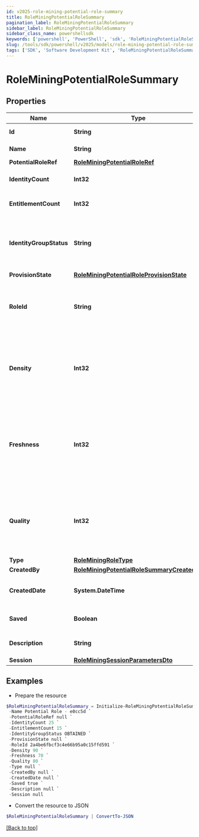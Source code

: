 ```yaml
---
id: v2025-role-mining-potential-role-summary
title: RoleMiningPotentialRoleSummary
pagination_label: RoleMiningPotentialRoleSummary
sidebar_label: RoleMiningPotentialRoleSummary
sidebar_class_name: powershellsdk
keywords: ['powershell', 'PowerShell', 'sdk', 'RoleMiningPotentialRoleSummary', 'V2025RoleMiningPotentialRoleSummary'] 
slug: /tools/sdk/powershell/v2025/models/role-mining-potential-role-summary
tags: ['SDK', 'Software Development Kit', 'RoleMiningPotentialRoleSummary', 'V2025RoleMiningPotentialRoleSummary']
---
```



# RoleMiningPotentialRoleSummary

## Properties

Name | Type | Description | Notes
------------ | ------------- | ------------- | -------------
**Id** | **String** | Id of the potential role | [optional] 
**Name** | **String** | Name of the potential role | [optional] 
**PotentialRoleRef** | [**RoleMiningPotentialRoleRef**](role-mining-potential-role-ref) |  | [optional] 
**IdentityCount** | **Int32** | The number of identities in a potential role. | [optional] 
**EntitlementCount** | **Int32** | The number of entitlements in a potential role. | [optional] 
**IdentityGroupStatus** | **String** | The status for this identity group which can be ""REQUESTED"" or ""OBTAINED"" | [optional] 
**ProvisionState** | [**RoleMiningPotentialRoleProvisionState**](role-mining-potential-role-provision-state) |  | [optional] 
**RoleId** | **String** | ID of the provisioned role in IIQ or IDN.  Null if this potential role has not been provisioned. | [optional] 
**Density** | **Int32** | The density metric (0-100) of this potential role. Higher density values indicate higher similarity amongst the identities. | [optional] 
**Freshness** | **Int32** | The freshness metric (0-100) of this potential role. Higher freshness values indicate this potential role is more distinctive compared to existing roles. | [optional] 
**Quality** | **Int32** | The quality metric (0-100) of this potential role. Higher quality values indicate this potential role has high density and freshness. | [optional] 
**Type** | [**RoleMiningRoleType**](role-mining-role-type) |  | [optional] 
**CreatedBy** | [**RoleMiningPotentialRoleSummaryCreatedBy**](role-mining-potential-role-summary-created-by) |  | [optional] 
**CreatedDate** | **System.DateTime** | The date-time when this potential role was created. | [optional] 
**Saved** | **Boolean** | The potential role's saved status | [optional] [default to $false]
**Description** | **String** | Description of the potential role | [optional] 
**Session** | [**RoleMiningSessionParametersDto**](role-mining-session-parameters-dto) |  | [optional] 

## Examples

- Prepare the resource
```powershell
$RoleMiningPotentialRoleSummary = Initialize-RoleMiningPotentialRoleSummary  -Id e0cc5d7d-bf7f-4f81-b2af-8885b09d9923 `
 -Name Potential Role - e0cc5d `
 -PotentialRoleRef null `
 -IdentityCount 25 `
 -EntitlementCount 15 `
 -IdentityGroupStatus OBTAINED `
 -ProvisionState null `
 -RoleId 2a4be6fbcf3c4e66b95a0c15ffd591 `
 -Density 90 `
 -Freshness 70 `
 -Quality 80 `
 -Type null `
 -CreatedBy null `
 -CreatedDate null `
 -Saved true `
 -Description null `
 -Session null
```

- Convert the resource to JSON
```powershell
$RoleMiningPotentialRoleSummary | ConvertTo-JSON
```


[[Back to top]](#) 

